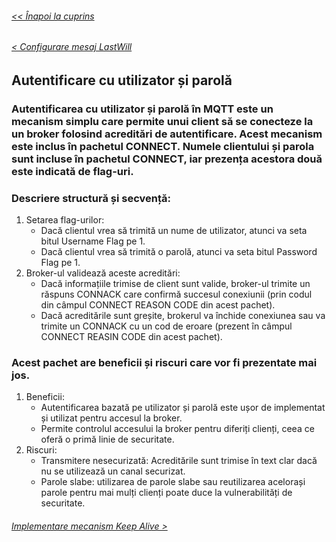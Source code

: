 ###### [<< Înapoi la cuprins](../Cuprins.md)
###### [< Configurare mesaj LastWill](05.%20Configurare%20mesaj%20LastWill.md)
## Autentificare cu utilizator și parolă
### Autentificarea cu utilizator și parolă în MQTT este un mecanism simplu care permite unui client să se conecteze la un broker folosind acreditări de autentificare. Acest mecanism este inclus în pachetul CONNECT. Numele clientului și parola sunt incluse în pachetul CONNECT, iar prezența acestora două este indicată de flag-uri.
### Descriere structură și secvență:
1. Setarea flag-urilor:
    - Dacă clientul vrea să trimită un nume de utilizator, atunci va seta bitul Username Flag pe 1.
    - Dacă clientul vrea să trimită o parolă, atunci va seta bitul Password Flag pe 1.
2. Broker-ul validează aceste acreditări:
    - Dacă informațiile trimise de client sunt valide, broker-ul trimite un răspuns CONNACK care confirmă succesul conexiunii (prin codul din câmpul CONNECT REASON CODE din acest pachet).
    - Dacă acreditările sunt greșite, brokerul va închide conexiunea sau va trimite un CONNACK cu un cod de eroare (prezent în câmpul CONNECT REASIN CODE din acest pachet).
### Acest pachet are beneficii și riscuri care vor fi prezentate mai jos.
1. Beneficii:
    - Autentificarea bazată pe utilizator și parolă este ușor de implementat și utilizat pentru accesul la broker.
    - Permite controlul accesului la broker pentru diferiți clienți, ceea ce oferă o primă linie de securitate.
2. Riscuri:
    - Transmitere nesecurizată: Acreditările sunt trimise în text clar dacă nu se utilizează un canal securizat.
    - Parole slabe: utilizarea de parole slabe sau reutilizarea acelorași parole pentru mai mulți clienți poate duce la vulnerabilități de securitate.
###### [Implementare mecanism Keep Alive >](07.%20Implementare%20mecanism%20Keep%20Alive.md)
